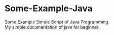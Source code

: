 # Some-Example-Java
Some Example Simple Script of Java Programming. <br />
My simple documentation of java for beginner.
